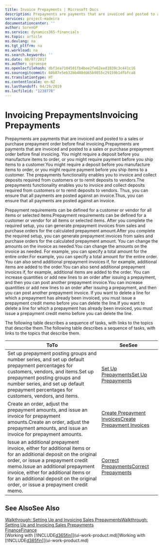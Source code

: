 ```yaml
---
title: Invoice Prepayments | Microsoft Docs
description: Prepayments are payments that are invoiced and posted to a sales or purchase prepayment order before final invoicing. You might require a deposit before you manufacture items to order, or you might require payment before you ship items to a customer. The prepayments functionality enables you to invoice and collect deposits required from customers or to remit deposits to vendors. Thus, you can ensure that all payments are posted against an invoice.
services: project-madeira
documentationcenter: ''
author: SorenGP
ms.service: dynamics365-financials
ms.topic: article
ms.devlang: na
ms.tgt_pltfrm: na
ms.workload: na
ms.search.keywords: ''
ms.date: 08/07/2017
ms.author: sgroespe
ms.openlocfilehash: dbf1ea7104501fb4bee2fe62eed1039c3c441c16
ms.sourcegitcommit: 60b87e5eb32bb408dd65b9855c29159b1dfbfca8
ms.translationtype: HT
ms.contentlocale: en-NZ
ms.lasthandoff: 04/29/2019
ms.locfileid: "1238778"
---
```

# <a name="invoicing-prepayments"></a><span data-ttu-id="d1cd1-106">Invoicing Prepayments</span><span class="sxs-lookup"><span data-stu-id="d1cd1-106">Invoicing Prepayments</span></span>
<span data-ttu-id="d1cd1-107">Prepayments are payments that are invoiced and posted to a sales or purchase prepayment order before final invoicing.</span><span class="sxs-lookup"><span data-stu-id="d1cd1-107">Prepayments are payments that are invoiced and posted to a sales or purchase prepayment order before final invoicing.</span></span> <span data-ttu-id="d1cd1-108">You might require a deposit before you manufacture items to order, or you might require payment before you ship items to a customer.</span><span class="sxs-lookup"><span data-stu-id="d1cd1-108">You might require a deposit before you manufacture items to order, or you might require payment before you ship items to a customer.</span></span> <span data-ttu-id="d1cd1-109">The prepayments functionality enables you to invoice and collect deposits required from customers or to remit deposits to vendors.</span><span class="sxs-lookup"><span data-stu-id="d1cd1-109">The prepayments functionality enables you to invoice and collect deposits required from customers or to remit deposits to vendors.</span></span> <span data-ttu-id="d1cd1-110">Thus, you can ensure that all payments are posted against an invoice.</span><span class="sxs-lookup"><span data-stu-id="d1cd1-110">Thus, you can ensure that all payments are posted against an invoice.</span></span>  

 <span data-ttu-id="d1cd1-111">Prepayment requirements can be defined for a customer or vendor for all items or selected items.</span><span class="sxs-lookup"><span data-stu-id="d1cd1-111">Prepayment requirements can be defined for a customer or vendor for all items or selected items.</span></span> <span data-ttu-id="d1cd1-112">After you complete the required setup, you can generate prepayment invoices from sales and purchase orders for the calculated prepayment amount.</span><span class="sxs-lookup"><span data-stu-id="d1cd1-112">After you complete the required setup, you can generate prepayment invoices from sales and purchase orders for the calculated prepayment amount.</span></span> <span data-ttu-id="d1cd1-113">You can change the amounts on the invoice as needed.</span><span class="sxs-lookup"><span data-stu-id="d1cd1-113">You can change the amounts on the invoice as needed.</span></span> <span data-ttu-id="d1cd1-114">For example, you can specify a total amount for the entire order.</span><span class="sxs-lookup"><span data-stu-id="d1cd1-114">For example, you can specify a total amount for the entire order.</span></span> <span data-ttu-id="d1cd1-115">You can also send additional prepayment invoices if, for example, additional items are added to the order.</span><span class="sxs-lookup"><span data-stu-id="d1cd1-115">You can also send additional prepayment invoices if, for example, additional items are added to the order.</span></span> <span data-ttu-id="d1cd1-116">You can increase quantities or add new lines to an order after issuing a prepayment, and then you can post another prepayment invoice.</span><span class="sxs-lookup"><span data-stu-id="d1cd1-116">You can increase quantities or add new lines to an order after issuing a prepayment, and then you can post another prepayment invoice.</span></span> <span data-ttu-id="d1cd1-117">If you want to delete a line for which a prepayment has already been invoiced, you must issue a prepayment credit memo before you can delete the line.</span><span class="sxs-lookup"><span data-stu-id="d1cd1-117">If you want to delete a line for which a prepayment has already been invoiced, you must issue a prepayment credit memo before you can delete the line.</span></span>  

 <span data-ttu-id="d1cd1-118">The following table describes a sequence of tasks, with links to the topics that describe them.</span><span class="sxs-lookup"><span data-stu-id="d1cd1-118">The following table describes a sequence of tasks, with links to the topics that describe them.</span></span>

|<span data-ttu-id="d1cd1-119">**To**</span><span class="sxs-lookup"><span data-stu-id="d1cd1-119">**To**</span></span>|<span data-ttu-id="d1cd1-120">**See**</span><span class="sxs-lookup"><span data-stu-id="d1cd1-120">**See**</span></span>|  
|------------|-------------|  
|<span data-ttu-id="d1cd1-121">Set up prepayment posting groups and number series, and set up default prepayment percentages for customers, vendors, and items.</span><span class="sxs-lookup"><span data-stu-id="d1cd1-121">Set up prepayment posting groups and number series, and set up default prepayment percentages for customers, vendors, and items.</span></span>|[<span data-ttu-id="d1cd1-122">Set Up Prepayments</span><span class="sxs-lookup"><span data-stu-id="d1cd1-122">Set Up Prepayments</span></span>](finance-set-up-prepayments.md)|
|<span data-ttu-id="d1cd1-123">Create an order, adjust the prepayment amounts, and issue an invoice for prepayment amounts.</span><span class="sxs-lookup"><span data-stu-id="d1cd1-123">Create an order, adjust the prepayment amounts, and issue an invoice for prepayment amounts.</span></span>|[<span data-ttu-id="d1cd1-124">Create Prepayment Invoices</span><span class="sxs-lookup"><span data-stu-id="d1cd1-124">Create Prepayment Invoices</span></span>](finance-how-to-create-prepayment-invoices.md)|  
|<span data-ttu-id="d1cd1-125">Issue an additional prepayment invoice, either for additional items or for an additional deposit on the original order, or issue a prepayment credit memo.</span><span class="sxs-lookup"><span data-stu-id="d1cd1-125">Issue an additional prepayment invoice, either for additional items or for an additional deposit on the original order, or issue a prepayment credit memo.</span></span>|[<span data-ttu-id="d1cd1-126">Correct Prepayments</span><span class="sxs-lookup"><span data-stu-id="d1cd1-126">Correct Prepayments</span></span>](finance-how-to-correct-prepayments.md)|  

## <a name="see-also"></a><span data-ttu-id="d1cd1-127">See Also</span><span class="sxs-lookup"><span data-stu-id="d1cd1-127">See Also</span></span>  
[<span data-ttu-id="d1cd1-128">Walkthrough: Setting Up and Invoicing Sales Prepayments</span><span class="sxs-lookup"><span data-stu-id="d1cd1-128">Walkthrough: Setting Up and Invoicing Sales Prepayments</span></span>](walkthrough-setting-up-and-invoicing-sales-prepayments.md)  
[<span data-ttu-id="d1cd1-129">Finance</span><span class="sxs-lookup"><span data-stu-id="d1cd1-129">Finance</span></span>](finance.md)  
<span data-ttu-id="d1cd1-130">[Working with [!INCLUDE[d365fin](includes/d365fin_md.md)]](ui-work-product.md)</span><span class="sxs-lookup"><span data-stu-id="d1cd1-130">[Working with [!INCLUDE[d365fin](includes/d365fin_md.md)]](ui-work-product.md)</span></span>
